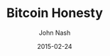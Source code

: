 ---
layout: media
title: Bitcoin Honesty
date: 2015-02-24
categories: ['YouTube']
author: ['John Nash']
excerpt: Nobel Prize economist John Nash answers "Bitcoin - Can currencies be compatible with honesty?" before his death.
external_url: https://www.youtube.com/watch?v=NUyCO3FXHS4
---
